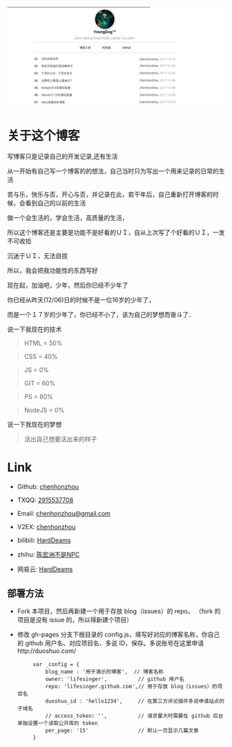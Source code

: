 <p align="center"><img src="README/v1.2.png"/></p>



# 关于这个博客

写博客只是记录自己的开发记录,还有生活

从一开始有自己写一个博客的的想法，自己当时只为写出一个用来记录的日常的生活

苦与乐，快乐与否，开心与否，并记录在此，若干年后，自己重新打开博客的时候，会看到自己的以前的生活

做一个会生活的，学会生活，高质量的生活，

所以这个博客还是主要是功能不是好看的ＵＩ，自从上次写了个好看的ＵＩ，一发不可收拾

沉迷于ＵＩ，无法自拔

所以，我会把我功能性的东西写好

现在起，加油吧，少年，然后你已经不少年了

你已经从昨天(12/06)日的时候不是一位16岁的少年了，

而是一个１７岁的少年了，你已经不小了，该为自己的梦想而奋斗了．

说一下我现在的技术

> HTML   = 50%

> CSS    = 40%

> JS     = 0%

> GIT    = 60%

> PS     = 80%

> NodeJS = 0%


说一下我现在的梦想

> 活出自己想要活出来的样子





# Link

- Github: [chenhonzhou](http://github.com/chenhonzhou)

- TXQQ:   [2915537708](tencent://AddContact/?fromId=50&fromSubId=1&subcmd=all&uin=2915537708)

- Email: [chenhonzhou@gmail.com](https://www.google.com/gmail)

- V2EX:  [chenhonzhou](https://www.v2ex.com/member/chenhonzhou)

- bilibili: [HardDeams](https://space.bilibili.com/27013266/#/)

- zhihu: [陈宏洲不是NPC](https://www.zhihu.com/people/ChenHonZhouRemix/activities)

- 网易云: [HardDeams](http://music.163.com/#/user/home?id=266341607)


## 部署方法

 - Fork 本项目，然后再新建一个用于存放 blog（issues）的 repo。 （fork 的项目是没有 issue 的，所以得新建个项目）

 - 修改 gh-pages 分支下根目录的 config.js，填写好对应的博客名称，你自己的 github 用户名、对应项目名、多说 ID，保存。多说账号在这里申请http://duoshuo.com/


            var _config = {
                blog_name : '用于演示的博客',  // 博客名称
                owner: 'lifesinger',          // github 用户名
                repo: 'lifesinger.github.com',// 用于存放 blog（issues）的项目名
                duoshuo_id : 'hello1234',     // 在第三方评论插件多说申请站点的子域名
                // access_token: '',          // 请求量大时需要在 github 后台单独设置一个读取公开库的 token
                per_page: '15'                // 默认一页显示几篇文章
            }

